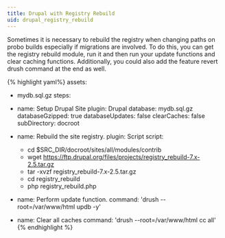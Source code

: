 ```yaml
---
title: Drupal with Registry Rebuild
uid: drupal_registry_rebuild
---
```


Sometimes it is necessary to rebuild the registry when changing paths on probo builds especially if migrations are involved. To do this, you can get the registry rebuild module, run it and then run your update functions and clear caching functions. Additionally, you could also add the feature revert drush command at the end as well.

{% highlight yaml%}
assets:
  - mydb.sql.gz
steps:
  - name: Setup Drupal Site
    plugin: Drupal
    database: mydb.sql.gz
    databaseGzipped: true
    databaseUpdates: false
    clearCaches: false
    subDirectory: docroot

  - name: Rebuild the site registry.
    plugin: Script
    script:
      - cd $SRC_DIR/docroot/sites/all/modules/contrib
      - wget https://ftp.drupal.org/files/projects/registry_rebuild-7.x-2.5.tar.gz
      - tar -xvzf registry_rebuild-7.x-2.5.tar.gz
      - cd registry_rebuild
      - php registry_rebuild.php

  - name: Perform update function.
    command: 'drush --root=/var/www/html updb -y'

  - name: Clear all caches
    command: 'drush --root=/var/www/html cc all'
{% endhighlight %}
